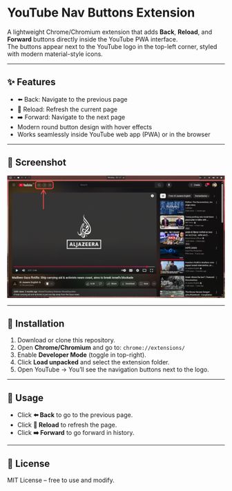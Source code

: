 # YouTube Nav Buttons Extension

A lightweight Chrome/Chromium extension that adds **Back**, **Reload**, and **Forward** buttons directly inside the YouTube PWA interface.  
The buttons appear next to the YouTube logo in the top-left corner, styled with modern material-style icons.

---

## ✨ Features
- ⬅️ Back: Navigate to the previous page  
- 🔄 Reload: Refresh the current page  
- ➡️ Forward: Navigate to the next page  
- Modern round button design with hover effects  
- Works seamlessly inside YouTube web app (PWA) or in the browser  

---

## 📸 Screenshot
![Navigation Buttons Screenshot](./Navigation-YouTube-PWA.png)

---

## 📂 Installation
1. Download or clone this repository.  
2. Open **Chrome/Chromium** and go to:  `chrome://extensions/`
3. Enable **Developer Mode** (toggle in top-right).  
4. Click **Load unpacked** and select the extension folder.  
5. Open YouTube → You’ll see the navigation buttons next to the logo.


---

## 🚀 Usage
- Click **⬅️ Back** to go to the previous page.  
- Click **🔄 Reload** to refresh the page.  
- Click **➡️ Forward** to go forward in history.  

---

## 📜 License
MIT License – free to use and modify.
